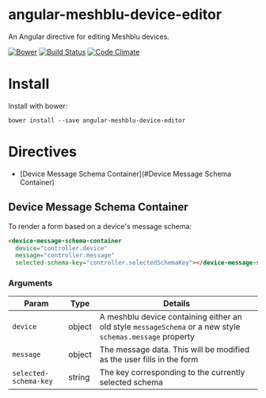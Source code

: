# angular-meshblu-device-editor
An Angular directive for editing Meshblu devices.


[![Bower](https://img.shields.io/bower/v/angular-meshblu-device-editor.svg)](https://github/octoblu/angular-meshblu-device-editor#install) [![Build Status](https://img.shields.io/travis/octoblu/angular-meshblu-device-editor.svg)](https://travis-ci.org/octoblu/angular-meshblu-device-editor) [![Code Climate](https://codeclimate.com/github/octoblu/angular-meshblu-device-editor/badges/gpa.svg)](https://codeclimate.com/github/octoblu/angular-meshblu-device-editor)

# Install

Install with bower:

```shell
bower install --save angular-meshblu-device-editor
```

# Directives

* [Device Message Schema Container](#Device Message Schema Container)


## Device Message Schema Container

To render a form based on a device's message schema:

```html
<device-message-schema-container
  device="controller.device"
  message="controller.message"
  selected-schema-key="controller.selectedSchemaKey"></device-message-schema-container>
```

### Arguments

| Param                 | Type   | Details         |
|-----------------------|--------|-----------------|
| `device`              | object | A meshblu device containing either an old style `messageSchema` or a new style `schemas.message` property |
| `message`             | object | The message data. This will be modified as the user fills in the form |
| `selected-schema-key` | string | The key corresponding to the currently selected schema |
